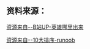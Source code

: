 
## 资料来源：

[资源来自--B站UP-英雄哪里出来](https://www.bilibili.com/video/BV1Zs4y1X7mN)

[资源来自--10大排序-runoob](https://www.runoob.com/w3cnote/ten-sorting-algorithm.html)





